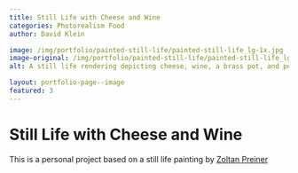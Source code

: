 ```yaml
---
title: Still Life with Cheese and Wine
categories: Photorealism Food
author: David Klein

image: /img/portfolio/painted-still-life/painted-still-life_lg-1x.jpg
image-original: /img/portfolio/painted-still-life/painted-still-life_lg-1x.jpg
alt: A still life rendering depicting cheese, wine, a brass pot, and pears placed on a rustic wooden table.

layout: portfolio-page--image
featured: 3
---
```


# Still Life with Cheese and Wine
This is a personal project based on a still life painting by [Zoltan Preiner](http://www.westminstergallery.co/zoltan-preiner/)